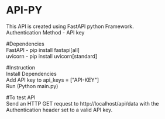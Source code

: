 # API-PY
This API is created using FastAPI python Framework. 
</br>Authentication Method - API key

#Dependencies
</br>FastAPI - pip install fastapi[all]
</br>uvicorn - pip install uvicorn[standard]


#Instruction 
</br>Install Dependencies 
</br>Add API key to api_keys = ["API-KEY"] 
</br>Run (Python main.py)

#To test API
</br>Send an HTTP GET request to http://localhost/api/data with the Authentication header set to a valid API key.
